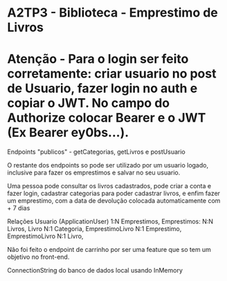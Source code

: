 # A2TP3 - Biblioteca - Emprestimo de Livros
# Atenção - Para o login ser feito corretamente: criar usuario no post de Usuario, fazer login no auth e copiar o JWT. No campo do Authorize colocar Bearer e o JWT (Ex Bearer ey0bs...).

Endpoints "publicos" - getCategorias, getLivros e postUsuario

O restante dos endpoints so pode ser utilizado por um usuario logado, inclusive para fazer os emprestimos e salvar no seu usuario.


Uma pessoa pode consultar os livros cadastrados, pode criar a conta e fazer login, cadastrar categorias para poder cadastrar livros, e enfim fazer um emprestimo, com a data de devolução colocada automaticamente com + 7 dias


Relações Usuario (ApplicationUser) 1:N Emprestimos, Emprestimos: N:N Livros, Livro N:1 Categoria, EmprestimoLivro N:1 Emprestimo, EmprestimoLivro N:1 Livro,

Não foi feito o endpoint de carrinho por ser uma feature que so tem um objetivo no front-end.

ConnectionString do banco de dados local usando InMemory
